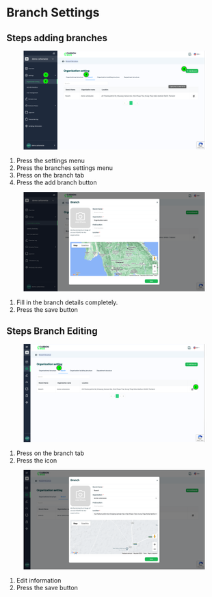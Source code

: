 # Branch Settings

## Steps adding branches

<figure><img src="../../../.gitbook/assets/image (24).png" alt=""><figcaption></figcaption></figure>

1. Press the settings menu
2. Press the branches settings menu
3. Press on the branch tab
4. Press the add branch button



<figure><img src="../../../.gitbook/assets/image (1) (1).png" alt=""><figcaption></figcaption></figure>

1. Fill in the branch details completely.
2. Press the save button



## Steps Branch Editing

<figure><img src="../../../.gitbook/assets/image (2) (1).png" alt=""><figcaption></figcaption></figure>

1. Press on the branch tab
2. Press the icon



<figure><img src="../../../.gitbook/assets/image (3) (1).png" alt=""><figcaption></figcaption></figure>

1. Edit information
2. Press the save button
